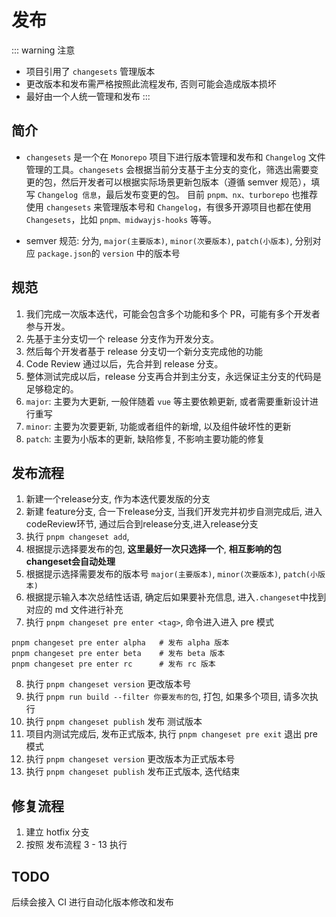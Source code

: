 # 发布

::: warning 注意
- 项目引用了 `changesets` 管理版本
- 更改版本和发布需严格按照此流程发布, 否则可能会造成版本损坏
- 最好由一个人统一管理和发布
:::

## 简介

- `changesets` 是一个在 `Monorepo` 项目下进行版本管理和发布和 `Changelog` 文件管理的工具。`changesets` 会根据当前分支基于主分支的变化，筛选出需要变更的包，然后开发者可以根据实际场景更新包版本（遵循 semver 规范），填写 `Changelog 信息`，最后发布变更的包。
目前 `pnpm、nx、turborepo` 也推荐使用 `changesets` 来管理版本号和 `Changelog`，有很多开源项目也都在使用 `Changesets`，比如 `pnpm、midwayjs-hooks` 等等。

-  semver 规范: 分为, `major(主要版本)`, `minor(次要版本)`, `patch(小版本)`, 分别对应 `package.json`的 `version` 中的版本号

## 规范
1. 我们完成一次版本迭代，可能会包含多个功能和多个 PR，可能有多个开发者参与开发。
2. 先基于主分支切一个 release 分支作为开发分支。
3. 然后每个开发者基于 release 分支切一个新分支完成他的功能
4. Code Review 通过以后，先合并到 release 分支。
5. 整体测试完成以后，release 分支再合并到主分支，永远保证主分支的代码是足够稳定的。
6. `major`: 主要为大更新, 一般伴随着 `vue` 等主要依赖更新, 或者需要重新设计进行重写
7. `minor`: 主要为次要更新, 功能或者组件的新增, 以及组件破坏性的更新
8. `patch`: 主要为小版本的更新, 缺陷修复, 不影响主要功能的修复


## 发布流程
1. 新建一个release分支, 作为本迭代要发版的分支
2. 新建 feature分支, 合一下release分支, 当我们开发完并初步自测完成后, 进入codeReview环节, 通过后合到release分支,进入release分支
3. 执行 `pnpm changeset add`, 
4. 根据提示选择要发布的包, **这里最好一次只选择一个**, **相互影响的包changeset会自动处理**
5. 根据提示选择需要发布的版本号 `major(主要版本)`, `minor(次要版本)`, `patch(小版本)` 
6. 根据提示输入本次总结性话语, 确定后如果要补充信息, 进入`.changeset`中找到对应的 md 文件进行补充
7. 执行 `pnpm changeset pre enter <tag>`, 命令进入进入 pre 模式
```
pnpm changeset pre enter alpha   # 发布 alpha 版本
pnpm changeset pre enter beta    # 发布 beta 版本
pnpm changeset pre enter rc      # 发布 rc 版本
```
8. 执行 `pnpm changeset version` 更改版本号
9. 执行 `pnpm run build --filter 你要发布的包`, 打包, 如果多个项目, 请多次执行
10. 执行 `pnpm changeset publish` 发布 测试版本 
11. 项目内测试完成后, 发布正式版本, 执行 `pnpm changeset pre exit` 退出 pre 模式
12. 执行 `pnpm changeset version` 更改版本为正式版本号
13. 执行 `pnpm changeset publish` 发布正式版本, 迭代结束

## 修复流程
1. 建立 hotfix 分支
2. 按照 发布流程 3 - 13 执行

## TODO
后续会接入 CI 进行自动化版本修改和发布
